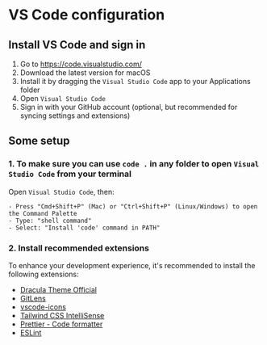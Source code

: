 # VS Code configuration

## Install VS Code and sign in

1. Go to https://code.visualstudio.com/
2. Download the latest version for macOS
3. Install it by dragging the `Visual Studio Code` app to your Applications folder
4. Open `Visual Studio Code`
5. Sign in with your GitHub account (optional, but recommended for syncing settings and extensions)

## Some setup

### 1. To make sure you can use `code .` in any folder to open `Visual Studio Code` from your terminal

Open `Visual Studio Code`, then:

```
- Press "Cmd+Shift+P" (Mac) or "Ctrl+Shift+P" (Linux/Windows) to open the Command Palette
- Type: "shell command"
- Select: "Install 'code' command in PATH"
```

### 2. Install recommended extensions

To enhance your development experience, it's recommended to install the following extensions:

- [Dracula Theme Official](https://marketplace.visualstudio.com/items?itemName=dracula-theme.theme-dracula)
- [GitLens](https://marketplace.visualstudio.com/items?itemName=eamodio.gitlens)
- [vscode-icons](https://marketplace.visualstudio.com/items?itemName=vscode-icons-team.vscode-icons)
- [Tailwind CSS IntelliSense](https://marketplace.visualstudio.com/items?itemName=bradlc.vscode-tailwindcss)
- [Prettier - Code formatter](https://marketplace.visualstudio.com/items?itemName=esbenp.prettier-vscode)
- [ESLint](https://marketplace.visualstudio.com/items?itemName=dbaeumer.vscode-eslint)
